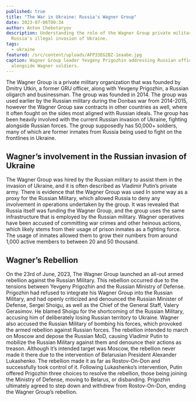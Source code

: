 ```yaml
---
published: true
title: "The War in Ukraine: Russia's Wagner Group"
date: 2023-07-06T00:34
author: Anton Chebotaryov
description: Understanding the role of the Wagner Group private military in
  Russia's illegal invasion of Ukraine.
tags:
  - ukraine
featured: /src/content/uploads/AFP33EG2BZ-1eaabe.jpg
caption: Wagner Group leader Yevgeny Prigozhin addressing Russian officials
  alongside Wagner soldiers.
---
```

The Wagner Group is a private military organization that was founded by Dmitry Utkin, a former GRU officer, along with Yevgeny Prigozhin, a Russian oligarch and businessman. The group was founded in 2014. The group was used earlier by the Russian military during the Donbas war from 2014-2015, however the Wagner Group saw contracts in other countries as well, where it often fought on the sides most aligned with Russian ideals. The group has been heavily involved with the current Russian invasion of Ukraine, fighting alongside Russian forces. The group supposedly has 50,000+ soldiers, many of which are former inmates from Russia being used to fight on the frontlines in Ukraine.

## Wagner’s involvement in the Russian invasion of Ukraine

The Wagner Group was hired by the Russian military to assist them in the invasion of Ukraine, and it is often described as Vladimir Putin’s private army. There is evidence that the Wagner Group was used In some way as a proxy for the Russian Military, which allowed Russia to deny any involvement in operations undertaken by the group. It was revealed that Russia itself was funding the Wagner Group, and the group uses the same infrastructure that is employed by the Russian military. Wagner operatives have been accused of committing war crimes and other heinous actions, which likely stems from their usage of prison inmates as a fighting force. The usage of inmates allowed them to grow their numbers from around 1,000 active members to between 20 and 50 thousand.

## Wagner’s Rebellion

On the 23rd of June, 2023, The Wagner Group launched an all-out armed rebellion against the Russian Military. This rebellion occurred due to the tensions between Yevgeny Prigozhin and the Russian Ministry of Defense. Prigozhin had refused to integrate his Wagner Group into the Russian Military, and had openly criticized and denounced the Russian Minister of Defense, Sergei Shoigu, as well as the Chief of the General Staff, Valery Gerasimov. He blamed Shoigu for the shortcoming of the Russian Military, accusing him of deliberately losing Russian territory to Ukraine. Wagner also accused the Russian Military of bombing his forces, which provoked the armed rebellion against Russian forces. The rebellion intended to march on Moscow and depose the Russian MoD, causing Vladimir Putin to mobilize the Russian Military against them and denounce their actions as treason. Although it’s intended target was Moscow, the rebellion never made it there due to the intervention of Belarusian President Alexander Lukashenko. The rebellion made it as far as Rostov-On-Don and successfully took control of it. Following Lukashenko’s intervention, Putin offered Prigozhin three choices to resolve the rebellion, those being joining the Ministry of Defense, moving to Belarus, or disbanding. Prigozhin ultimately agreed to step down and withdrew from Rostov-On-Don, ending the Wagner Group’s rebellion.
